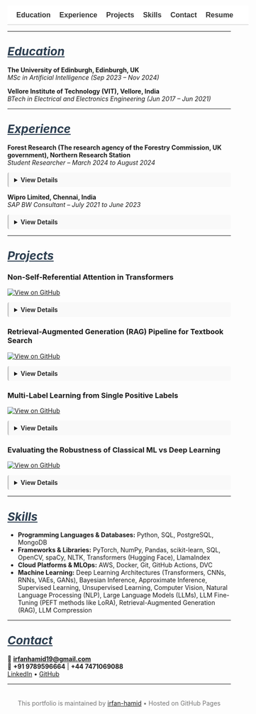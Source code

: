 <!-- Navigation Bar -->
<nav style="position: sticky; top: 0; background-color: #ffffff; padding: 12px 20px; font-family: sans-serif; font-size: 16px; z-index: 999; border-bottom: 1px solid #ccc; white-space: nowrap; overflow-x: auto; display: flex; min-width: 100%;">
  <a href="#education" style="margin-right: 20px; text-decoration: none; font-weight: bold; color: #333;">Education</a>
  <a href="#experience" style="margin-right: 20px; text-decoration: none; font-weight: bold; color: #333;">Experience</a>
  <a href="#projects" style="margin-right: 20px; text-decoration: none; font-weight: bold; color: #333;">Projects</a>
  <a href="#skills" style="margin-right: 20px; text-decoration: none; font-weight: bold; color: #333;">Skills</a>
  <a href="#contact" style="margin-right: 20px; text-decoration: none; font-weight: bold; color: #333;">Contact</a>
  <a href="/assets/resume/Irfan_Resume.pdf" download style="text-decoration: none; font-weight: bold; color: #333;">Resume</a>
</nav>

<!-- CSS for Animation & Scroll Fix -->
<style>
details {
  transition: all 0.3s ease-in-out;
  overflow: hidden;
  margin-bottom: 12px;
  padding: 8px 12px;
  border-left: 3px solid #ccc;
  background-color: #f9f9f9;
  border-radius: 4px;
}
details[open] summary ~ * {
  animation: slideDown 0.3s ease-in-out;
}
@keyframes slideDown {
  0% { opacity: 0; transform: translateY(-5px); }
  100% { opacity: 1; transform: translateY(0); }
}
summary {
  cursor: pointer;
  font-weight: 600;
}
:target {
  scroll-margin-top: 80px;
}
</style>

---

## <span id="education" style="scroll-margin-top: 80px; font-size: 26px; font-style: italic; text-decoration: underline; color: #2c3e50;">Education</span>

**The University of Edinburgh, Edinburgh, UK**  
*MSc in Artificial Intelligence (Sep 2023 – Nov 2024)*

**Vellore Institute of Technology (VIT), Vellore, India**  
*BTech in Electrical and Electronics Engineering (Jun 2017 – Jun 2021)*

---

## <span id="experience" style="scroll-margin-top: 80px; font-size: 26px; font-style: italic; text-decoration: underline; color: #2c3e50;">Experience</span>

**Forest Research (The research agency of the Forestry Commission, UK government), Northern Research Station**  
*Student Researcher – March 2024 to August 2024*

<details>
<summary>View Details</summary>
<br>
<ul>
  <li>Conducted an industry-partnered machine learning research with Forest Research for my MSc dissertation, focusing on the classification of tree species in the Forest of Dean using high-resolution multispectral satellite imagery from Planet Labs’ SuperDove 8 satellites.</li>
  <li>Implemented and trained deep learning models, including ResNet-34, DenseNet-40 and Vision Transformers (ViT) to perform species classification. Utilized QGIS for geospatial preprocessing, spatial analysis, and visualization of labelled tree data.</li>
  <li>Performed a comparative evaluation of the models and analyzed classification accuracy across various tree species. Additionally, examined species spectral curves to explain predictions, contributing to precision forestry and remote sensing applications.</li>
</ul>
</details>

**Wipro Limited, Chennai, India**  
*SAP BW Consultant – July 2021 to June 2023*

<details>
<summary>View Details</summary>
<br>
<ul>
  <li>Designed and optimized SAP BW process chains for Nomad Foods Europe Limited, improving automation and data integration.</li>
  <li>Developed customized SAP BW queries aligned with business KPIs for accurate, actionable reporting.</li>
  <li>Implemented SAP BW/4HANA data provisioning and ETL processes, enhancing BI report performance and operational decision-making.</li>
</ul>
</details>

---

## <span id="projects" style="scroll-margin-top: 80px; font-size: 26px; font-style: italic; text-decoration: underline; color: #2c3e50;">Projects</span>

### Non-Self-Referential Attention in Transformers  
[![View on GitHub](https://img.shields.io/badge/View_on-GitHub-black?logo=github)](https://github.com/Irfan-Hamid/Rethinking-Attention-for-Transformers)

<details>
<summary>View Details</summary>
<br>
<ul>
  <li>Explored modifications to Transformer architecture by attenuating the main diagonal values in attention matrices, which correspond to self-referential attention.</li>
  <li>This adjustment reduces the overemphasis on tokens attending to themselves and promotes richer, more diverse contextual understanding.</li>
  <li>The method led to improved translation performance in benchmark tasks.</li>
</ul>
</details>

### Retrieval-Augmented Generation (RAG) Pipeline for Textbook Search  
[![View on GitHub](https://img.shields.io/badge/View_on-GitHub-black?logo=github)](https://github.com/Irfan-Hamid/LLM_RAG_IMPLEMENTATION)

<details>
<summary>View Details</summary>
<br>
<ul>
  <li>Extracted and preprocessed text from PDF textbooks, formatted it into chunks and converted them into numerical embeddings.</li>
  <li>Designed a vector-based retrieval system to identify and extract relevant text chunks based on user queries.</li>
  <li>Generated context-aware prompts using retrieved passages and utilized LLM (Google/GEMMA-7B-it) to produce accurate, context-driven responses to queries derived from textbook content.</li>
</ul>
</details>

### Multi-Label Learning from Single Positive Labels  
[![View on GitHub](https://img.shields.io/badge/View_on-GitHub-black?logo=github)](https://github.com/Irfan-Hamid/Multi-Label-Learning-from-Single-Positive-Labels)

<details>
<summary>View Details</summary>
<br>
<ul>
  <li>This project explores the challenge of multi-label classification in settings where each training example is annotated with only a single positive label, despite the presence of multiple applicable labels.</li>
  <li>A practical example of this problem arises in species distribution modeling (SDM), where the goal is to predict the presence or absence of species across geographic regions based on limited field observations.</li>
  <li>A neural network was trained to perform accurate multi-label inference at test time despite being exposed to only a single positive label per instance during training.</li>
  <li>Introduced a custom loss function called UPL (Up-weighting Positive Label), which increases the contribution of observed labels while handling ambiguity in the unobserved ones.</li>
  <li>The UPL loss resulted in a 72% improvement in performance over standard binary cross-entropy loss across key evaluation metrics.</li>
</ul>
</details>

### Evaluating the Robustness of Classical ML vs Deep Learning  
[![View on GitHub](https://img.shields.io/badge/View_on-GitHub-black?logo=github)](https://github.com/Irfan-Hamid/Robustness-Comparison-Classical-machine-learning-vs.-Deep-Learning-in-Image-Classification)

<details>
<summary>View Details</summary>
<br>
<ul>
  <li>Investigated the robustness of classical machine learning models compared to deep learning architectures when exposed to real-world variations in image quality.</li>
  <li>Random Forest and Support Vector Machine (SVM) were used as classical baselines, while AlexNet, a convolutional neural network, represented the deep learning approach.</li>
  <li>All models were trained on the clean version of the Sports Balls Multiclass Image Classification dataset from Kaggle, containing over 9,000 images across 15 sports ball categories.</li>
  <li>Robustness testing involved introducing controlled perturbations, including Gaussian noise, blurring, contrast and brightness shifts, occlusion, and salt-and-pepper noise.</li>
  <li>Results showed that classical models deteriorated significantly under noisy conditions, while AlexNet maintained a higher level of performance, demonstrating stronger generalization to distorted inputs.</li>
</ul>
</details>

---

## <span id="skills" style="scroll-margin-top: 80px; font-size: 26px; font-style: italic; text-decoration: underline; color: #2c3e50;">Skills</span>

- **Programming Languages & Databases:** Python, SQL, PostgreSQL, MongoDB  
- **Frameworks & Libraries:** PyTorch, NumPy, Pandas, scikit-learn, SQL, OpenCV, spaCy, NLTK, Transformers (Hugging Face), LlamaIndex  
- **Cloud Platforms & MLOps:** AWS, Docker, Git, GitHub Actions, DVC  
- **Machine Learning:** Deep Learning Architectures (Transformers, CNNs, RNNs, VAEs, GANs), Bayesian Inference, Approximate Inference, Supervised Learning, Unsupervised Learning, Computer Vision, Natural Language Processing (NLP), Large Language Models (LLMs), LLM Fine-Tuning (PEFT methods like LoRA), Retrieval-Augmented Generation (RAG), LLM Compression

---

## <span id="contact" style="scroll-margin-top: 80px; font-size: 26px; font-style: italic; text-decoration: underline; color: #2c3e50;">Contact</span>

📧 **irfanhamid19@gmail.com**  
📱 **+91 9789596664** | **+44 7471069088**  
[LinkedIn](https://www.linkedin.com/in/irfan-hamid/) • [GitHub](https://github.com/Irfan-Hamid)

<hr>
<footer style="text-align: center; font-size: 14px; color: #777; padding: 20px;">
  This portfolio is maintained by <a href="https://github.com/Irfan-Hamid" target="_blank">irfan-hamid</a> • Hosted on GitHub Pages
</footer>
